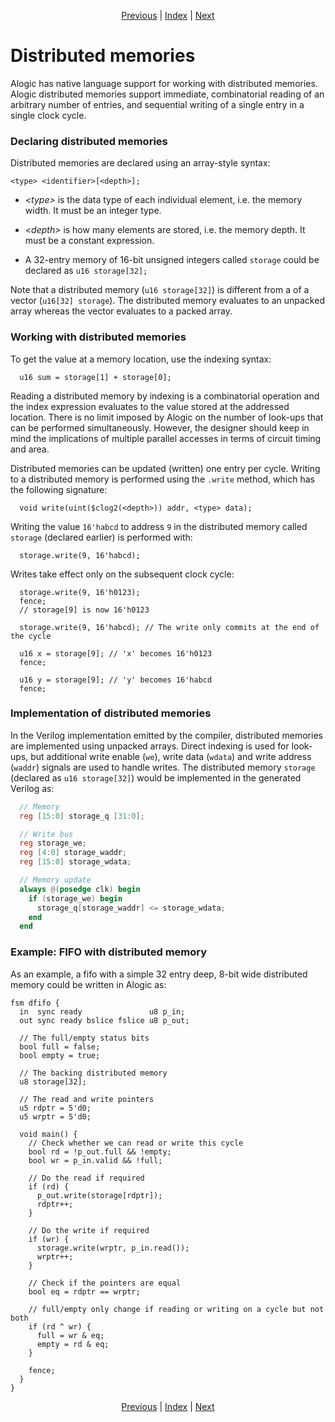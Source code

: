 <p align="center">
<a href="pipelines.md">Previous</a> |
<a href="index.md">Index</a> |
<a href="srams.md">Next</a>
</p>

# Distributed memories

Alogic has native language support for working with distributed memories. Alogic
distributed memories support immediate, combinatorial reading of an arbitrary
number of entries, and sequential writing of a single entry in a single clock
cycle.

### Declaring distributed memories

Distributed memories are declared using an array-style syntax:

```
<type> <identifier>[<depth>];
```

- _\<type>_ is the data type of each individual element, i.e. the memory width.
It must be an integer type.

-  _\<depth>_ is how many elements are stored, i.e. the memory depth. It must be
a constant expression.

- A 32-entry memory of 16-bit unsigned integers called `storage` could be declared
as `u16 storage[32];`

Note that a distributed memory (`u16 storage[32]`) is different from a of a
vector (`u16[32] storage`). The distributed memory evaluates to an unpacked
array whereas the vector evaluates to a packed array.

### Working with distributed memories

To get the value at a memory location, use the indexing syntax:

```
  u16 sum = storage[1] + storage[0];
```

Reading a distributed memory by indexing is a combinatorial operation and the
index expression evaluates to the value stored at the addressed location. There
is no limit imposed by Alogic on the number of look-ups that can be performed
simultaneously. However, the designer should keep in mind the implications of
multiple parallel accesses in terms of circuit timing and area.

Distributed memories can be updated (written) one entry per cycle. Writing to a
distributed memory is performed using the `.write` method, which has the
following signature:

```
  void write(uint($clog2(<depth>)) addr, <type> data);
```

Writing the value `16'habcd` to address `9` in the distributed memory called
`storage` (declared earlier) is performed with:

```
  storage.write(9, 16'habcd);
```

Writes take effect only on the subsequent clock cycle:

```
  storage.write(9, 16'h0123);
  fence;
  // storage[9] is now 16'h0123

  storage.write(9, 16'habcd); // The write only commits at the end of the cycle

  u16 x = storage[9]; // 'x' becomes 16'h0123
  fence;

  u16 y = storage[9]; // 'y' becomes 16'habcd
  fence;
```

### Implementation of distributed memories

In the Verilog implementation emitted by the compiler, distributed memories are
implemented using unpacked arrays. Direct indexing is used for look-ups, but
additional write enable (`we`), write data (`wdata`) and write address (`waddr`)
signals are used to handle writes. The distributed memory `storage` (declared
as `u16 storage[32]`) would be implemented in the generated Verilog as:

```verilog
  // Memory
  reg [15:0] storage_q [31:0];

  // Write bus
  reg storage_we;
  reg [4:0] storage_waddr;
  reg [15:0] storage_wdata;

  // Memory update
  always @(posedge clk) begin
    if (storage_we) begin
      storage_q[storage_waddr] <= storage_wdata;
    end
  end
```

### Example: FIFO with distributed memory

As an example, a fifo with a simple 32 entry deep, 8-bit wide distributed memory
could be written in Alogic as:

```
fsm dfifo {
  in  sync ready               u8 p_in;
  out sync ready bslice fslice u8 p_out;

  // The full/empty status bits
  bool full = false;
  bool empty = true;

  // The backing distributed memory
  u8 storage[32];

  // The read and write pointers
  u5 rdptr = 5'd0;
  u5 wrptr = 5'd0;

  void main() {
    // Check whether we can read or write this cycle
    bool rd = !p_out.full && !empty;
    bool wr = p_in.valid && !full;

    // Do the read if required
    if (rd) {
      p_out.write(storage[rdptr]);
      rdptr++;
    }

    // Do the write if required
    if (wr) {
      storage.write(wrptr, p_in.read());
      wrptr++;
    }

    // Check if the pointers are equal
    bool eq = rdptr == wrptr;

    // full/empty only change if reading or writing on a cycle but not both
    if (rd ^ wr) {
      full = wr & eq;
      empty = rd & eq;
    }

    fence;
  }
}
```

<p align="center">
<a href="pipelines.md">Previous</a> |
<a href="index.md">Index</a> |
<a href="srams.md">Next</a>
</p>
